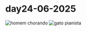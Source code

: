 # day24-06-2025
![homem chorando](https://media2.giphy.com/media/v1.Y2lkPTc5MGI3NjExcXJkMGlhNnpmZDVlbWoybnlhcmx0azdxNWs5ODJrMGo4OGdyeXVqbCZlcD12MV9pbnRlcm5hbF9naWZfYnlfaWQmY3Q9Zw/d7rvF20PqNuGKSQGhf/giphy.gif)
![gato pianista](https://media2.giphy.com/media/v1.Y2lkPTc5MGI3NjExdXM4YzM0YzAyMHFubTFoc2NoODY3Ymg2czEyYXdzNDFkNGZiOXhodyZlcD12MV9pbnRlcm5hbF9naWZfYnlfaWQmY3Q9Zw/RccMM7hsUoW4w/giphy.gif)
